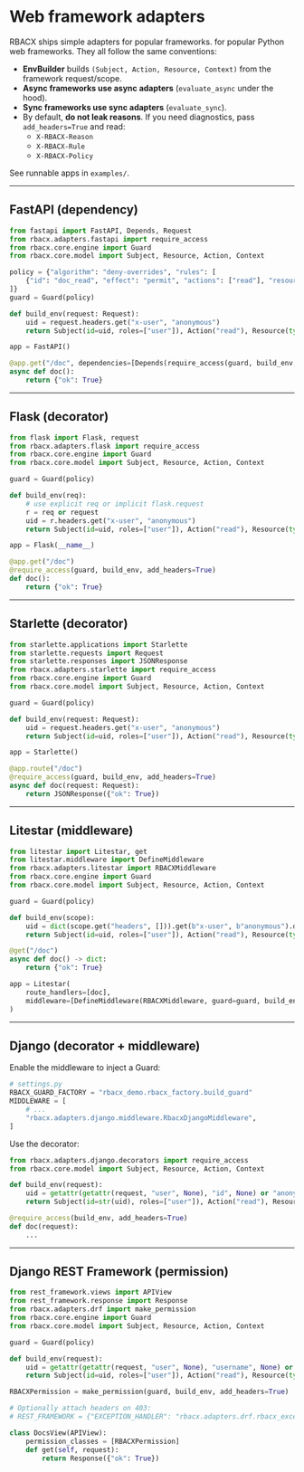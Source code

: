 # Web framework adapters

RBACX ships simple adapters for popular frameworks. for popular Python web frameworks.
They all follow the same conventions:

- **EnvBuilder** builds `(Subject, Action, Resource, Context)` from the framework request/scope.
- **Async frameworks use async adapters** (`evaluate_async` under the hood).
- **Sync frameworks use sync adapters** (`evaluate_sync`).
- By default, **do not leak reasons**. If you need diagnostics, pass `add_headers=True` and read:
  - `X-RBACX-Reason`
  - `X-RBACX-Rule`
  - `X-RBACX-Policy`

See runnable apps in `examples/`.

---

## FastAPI (dependency)

```python
from fastapi import FastAPI, Depends, Request
from rbacx.adapters.fastapi import require_access
from rbacx.core.engine import Guard
from rbacx.core.model import Subject, Resource, Action, Context

policy = {"algorithm": "deny-overrides", "rules": [
    {"id": "doc_read", "effect": "permit", "actions": ["read"], "resource": {"type": "doc"}}
]}
guard = Guard(policy)

def build_env(request: Request):
    uid = request.headers.get("x-user", "anonymous")
    return Subject(id=uid, roles=["user"]), Action("read"), Resource(type="doc"), Context()

app = FastAPI()

@app.get("/doc", dependencies=[Depends(require_access(guard, build_env, add_headers=True))])
async def doc():
    return {"ok": True}
```

---

## Flask (decorator)

```python
from flask import Flask, request
from rbacx.adapters.flask import require_access
from rbacx.core.engine import Guard
from rbacx.core.model import Subject, Resource, Action, Context

guard = Guard(policy)

def build_env(req):
    # use explicit req or implicit flask.request
    r = req or request
    uid = r.headers.get("x-user", "anonymous")
    return Subject(id=uid, roles=["user"]), Action("read"), Resource(type="doc"), Context()

app = Flask(__name__)

@app.get("/doc")
@require_access(guard, build_env, add_headers=True)
def doc():
    return {"ok": True}
```

---

## Starlette (decorator)

```python
from starlette.applications import Starlette
from starlette.requests import Request
from starlette.responses import JSONResponse
from rbacx.adapters.starlette import require_access
from rbacx.core.engine import Guard
from rbacx.core.model import Subject, Resource, Action, Context

guard = Guard(policy)

def build_env(request: Request):
    uid = request.headers.get("x-user", "anonymous")
    return Subject(id=uid, roles=["user"]), Action("read"), Resource(type="doc"), Context()

app = Starlette()

@app.route("/doc")
@require_access(guard, build_env, add_headers=True)
async def doc(request: Request):
    return JSONResponse({"ok": True})
```

---

## Litestar (middleware)

```python
from litestar import Litestar, get
from litestar.middleware import DefineMiddleware
from rbacx.adapters.litestar import RBACXMiddleware
from rbacx.core.engine import Guard
from rbacx.core.model import Subject, Resource, Action, Context

guard = Guard(policy)

def build_env(scope):
    uid = dict(scope.get("headers", [])).get(b"x-user", b"anonymous").decode("latin1")
    return Subject(id=uid, roles=["user"]), Action("read"), Resource(type="doc"), Context()

@get("/doc")
async def doc() -> dict:
    return {"ok": True}

app = Litestar(
    route_handlers=[doc],
    middleware=[DefineMiddleware(RBACXMiddleware, guard=guard, build_env=build_env, add_headers=True)],
)
```

---

## Django (decorator + middleware)

Enable the middleware to inject a Guard:

```python
# settings.py
RBACX_GUARD_FACTORY = "rbacx_demo.rbacx_factory.build_guard"
MIDDLEWARE = [
    # ...
    "rbacx.adapters.django.middleware.RbacxDjangoMiddleware",
]
```

Use the decorator:

```python
from rbacx.adapters.django.decorators import require_access
from rbacx.core.model import Subject, Resource, Action, Context

def build_env(request):
    uid = getattr(getattr(request, "user", None), "id", None) or "anonymous"
    return Subject(id=str(uid), roles=["user"]), Action("read"), Resource(type="doc"), Context()

@require_access(build_env, add_headers=True)
def doc(request):
    ...
```

---

## Django REST Framework (permission)

```python
from rest_framework.views import APIView
from rest_framework.response import Response
from rbacx.adapters.drf import make_permission
from rbacx.core.engine import Guard
from rbacx.core.model import Subject, Resource, Action, Context

guard = Guard(policy)

def build_env(request):
    uid = getattr(getattr(request, "user", None), "username", None) or "anonymous"
    return Subject(id=uid, roles=["user"]), Action("read"), Resource(type="doc"), Context()

RBACXPermission = make_permission(guard, build_env, add_headers=True)

# Optionally attach headers on 403:
# REST_FRAMEWORK = {"EXCEPTION_HANDLER": "rbacx.adapters.drf.rbacx_exception_handler"}

class DocsView(APIView):
    permission_classes = [RBACXPermission]
    def get(self, request):
        return Response({"ok": True})
```
